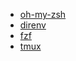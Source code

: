 - [oh-my-zsh](https://github.com/robbyrussell/oh-my-zsh)
- [direnv](https://github.com/direnv/direnv)
- [fzf](https://github.com/junegunn/fzf)
- [tmux](https://github.com/tmux/tmux/wiki)

